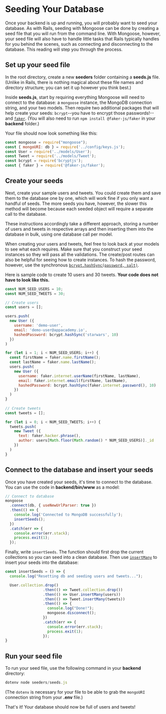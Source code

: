 # Seeding Your Database

Once your backend is up and running, you will probably want to seed your
database. As with Rails, seeding with Mongoose can be done by creating a seed
file that you will run from the command line. With Mongoose, however, your seed
file will also have to handle little tasks that Rails typically handles for you
behind the scenes, such as connecting and disconnecting to the database. This
reading will step you through the process.

## Set up your seed file

In the root directory, create a new __seeders__ folder containing a __seeds.js__
file. (Unlike in Rails, there is nothing magical about these file names and
directory structure; you can set it up however you think best.)

Inside __seeds.js__, start by requiring everything Mongoose will need to connect
to the database: a `mongoose` instance, the MongoDB connection string, and your
two models. Then require two additional packages that will help create your
seeds: `bcrypt`--you have to encrypt those passwords!--and [`faker`]. (You will
also need to run `npm install @faker-js/faker` in your __backend__ folder.)

Your file should now look something like this:

```js
const mongoose = require("mongoose");
const { mongoURI: db } = require('../config/keys.js');
const User = require('../models/User');
const Tweet = require('../models/Tweet');
const bcrypt = require('bcryptjs');
const { faker } = require('@faker-js/faker');
```

## Create your seeds

Next, create your sample users and tweets. You could create them and save them
to the database one by one, which will work fine if you only want a handful of
seeds. The more seeds you have, however, the slower this method will become
because each seeded object will require a separate call to the database.

These instructions accordingly take a different approach, storing a number of
users and tweets in respective arrays and then inserting them into the database
in bulk, using one database call per model.

When creating your users and tweets, feel free to look back at your models to
see what each requires. Make sure that you construct your seed instances so they
will pass all the validations. The create/post routes can also be helpful for
seeing how to create instances. To hash the password, however, use the
synchronous [`bcrypt.hashSync(password, salt)`].

Here is sample code to create 10 users and 30 tweets. **Your code does not have
to look like this.**

```js
const NUM_SEED_USERS = 10;
const NUM_SEED_TWEETS = 30;

// Create users
const users = [];

users.push(
  new User ({
    username: 'demo-user',
    email: 'demo-user@appacademy.io',
    hashedPassword: bcrypt.hashSync('starwars', 10)
  })
)

for (let i = 1; i < NUM_SEED_USERS; i++) {
  const firstName = faker.name.firstName();
  const lastName = faker.name.lastName();
  users.push(
    new User ({
      username: faker.internet.userName(firstName, lastName),
      email: faker.internet.email(firstName, lastName),
      hashedPassword: bcrypt.hashSync(faker.internet.password(), 10)
    })
  )
}
  
// Create tweets
const tweets = [];

for (let i = 0; i < NUM_SEED_TWEETS; i++) {
  tweets.push(
    new Tweet ({
      text: faker.hacker.phrase(),
      author: users[Math.floor(Math.random() * NUM_SEED_USERS)]._id
    })
  )
}
```

## Connect to the database and insert your seeds

Once you have created your seeds, it's time to connect to the database. You can
use the code in __backend/bin/www__ as a model:

```js
// Connect to database
mongoose
  .connect(db, { useNewUrlParser: true })
  .then(() => {
    console.log('Connected to MongoDB successfully');
    insertSeeds();
  })
  .catch(err => {
    console.error(err.stack);
    process.exit(1);
  });
```

Finally, write `insertSeeds`. The function should first drop the current
collections so you can seed into a clean database. Then use [`insertMany`] to
insert your seeds into the database:

```js
const insertSeeds = () => {
  console.log("Resetting db and seeding users and tweets...");

  User.collection.drop()
                 .then(() => Tweet.collection.drop())
                 .then(() => User.insertMany(users))
                 .then(() => Tweet.insertMany(tweets))
                 .then(() => {
                   console.log("Done!");
                   mongoose.disconnect();
                 })
                 .catch(err => {
                   console.error(err.stack);
                   process.exit(1);
                 });
}
```

## Run your seed file

To run your seed file, use the following command in your __backend__ directory:

```js
dotenv node seeders/seeds.js
```

(The `dotenv` is necessary for your file to be able to grab the `mongoURI`
connection string from your __.env__ file.)

That's it! Your database should now be full of users and tweets!

[`faker`]: https://fakerjs.dev/
[`bcrypt.hashSync(password, salt)`]: https://www.npmjs.com/package/bcrypt
[`insertMany`]: https://mongoosejs.com/docs/api.html#model_Model-insertMany